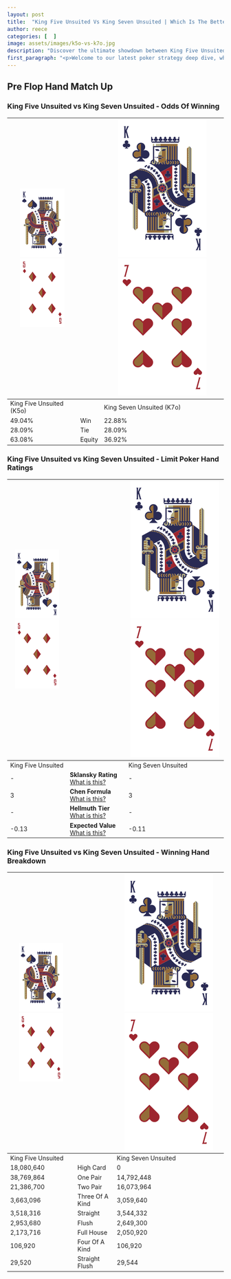 ```yaml
---
layout: post
title:  "King Five Unsuited Vs King Seven Unsuited | Which Is The Better Hand In Poker? A Complete Guide"
author: reece
categories: [  ]
image: assets/images/k5o-vs-k7o.jpg
description: "Discover the ultimate showdown between King Five Unsuited and King Seven Unsuited in poker! Uncover the odds, strategies, and scenarios where one hand triumphs over the other. Get ready to up your poker game with this thrilling analysis."
first_paragraph: "<p>Welcome to our latest poker strategy deep dive, where we're pitting two distinct hands against each other in a high-stakes showdown: King Five Unsuited vs King Seven Unsuited.</p><p>In the dynamic world of poker, every decision counts, and knowing which hand holds the upper hand is key to your success at the table.</p><p>In this article, we'll dissect these two hands, explore the scenarios where one dominates the other, and equip you with the knowledge to make strategic choices that can tip the odds in your favor.</p><p>Get ready to unravel the intriguing dynamics of these poker hands and elevate your game to new heights.</p>"
---
```




[comment]: # (sp0)

## Pre Flop Hand Match Up

<div class="table hand-ratings" markdown="1"> 



### King Five Unsuited vs King Seven Unsuited - Odds Of Winning


    
| ![image info](assets/images/hand1/K.png) ![image info](assets/images/hand1/5o.png) |  | ![image info](assets/images/hand2/K.png) ![image info](assets/images/hand2/7o.png) |
| -------- | -------- | -------- |
| King Five Unsuited (K5o) |  | King Seven Unsuited (K7o) |
| 49.04% | Win | 22.88% |
| 28.09% | Tie | 28.09% |
| 63.08% | Equity | 36.92% |




[comment]: # (sp1)



### King Five Unsuited vs King Seven Unsuited - Limit Poker Hand Ratings


    
| ![image info](assets/images/hand1/K.png) ![image info](assets/images/hand1/5o.png) |  | ![image info](assets/images/hand2/K.png) ![image info](assets/images/hand2/7o.png) |
| -------- | -------- | -------- |
| King Five Unsuited |  | King Seven Unsuited |
| - | **Sklansky Rating** [What is this?](/sklansky-rating-explained) | - |
| 3 | **Chen Formula** [What is this?](/chen-formula-explained) | 3 |
| - | **Hellmuth Tier** [What is this?](/Hellmuth-tier-explained) | - |
| -0.13 | **Expected Value** [What is this?](/expected-value-explained) | -0.11 |




[comment]: # (sp2)



### King Five Unsuited vs King Seven Unsuited - Winning Hand Breakdown


    
| ![image info](assets/images/hand1/K.png) ![image info](assets/images/hand1/5o.png) |  | ![image info](assets/images/hand2/K.png) ![image info](assets/images/hand2/7o.png) |
| -------- | -------- | -------- |
| King Five Unsuited |  | King Seven Unsuited |
| 18,080,640 | High Card | 0 |
| 38,769,864 | One Pair | 14,792,448 |
| 21,386,700 | Two Pair | 16,073,964 |
| 3,663,096 | Three Of A Kind | 3,059,640 |
| 3,518,316 | Straight | 3,544,332 |
| 2,953,680 | Flush | 2,649,300 |
| 2,173,716 | Full House | 2,050,920 |
| 106,920 | Four Of A Kind | 106,920 |
| 29,520 | Straight Flush | 29,544 |




[comment]: # (sp3)



</div>

[comment]: # (sp4)



[comment]: # (sp5)

